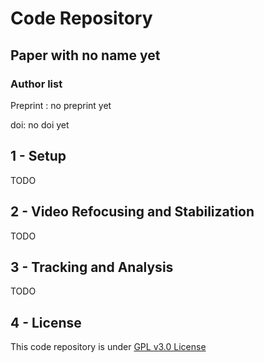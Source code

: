 # Code Repository

## Paper with no name yet

### Author list

Preprint : no preprint yet

doi: no doi yet

## 1 - Setup

TODO

## 2 - Video Refocusing and Stabilization

TODO

## 3 - Tracking and Analysis

TODO

## 4 - License

This code repository is under [GPL v3.0 License](https://github.com/fabda/mcc_paper/blob/master/LICENSE)
